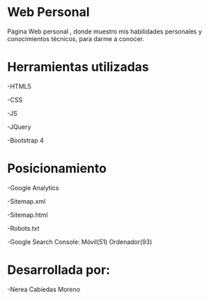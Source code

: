 # Web Personal
Página Web personal , donde muestro mis habilidades personales y conocimientos técnicos, para darme a conocer.

# Herramientas utilizadas

-HTML5 

-CSS

-JS 

-JQuery

-Bootstrap 4 

# Posicionamiento 

-Google Analytics

-Sitemap.xml

-Sitemap.html

-Robots.txt

-Google Search Console: Móvil(51) Ordenador(93)

# Desarrollada  por:

-Nerea Cabiedas Moreno 


